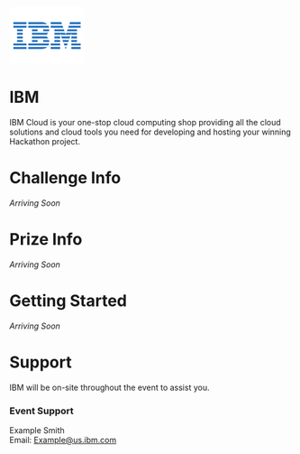 <img src="./logos/IBM.png" height="100"/>   

# IBM
<!-- What does your company do? What makes you interesting? Why should a team use your tech? Enter text below: -->
IBM Cloud is your one-stop cloud computing shop providing all the cloud solutions and cloud tools you need for developing and hosting your winning Hackathon project.


# Challenge Info
<!-- What are you looking for? How will teams be judged? Enter text below:  -->
_Arriving Soon_

# Prize Info
<!-- What is your sponsor prize? Is it one for each member? Enter text below: -->
_Arriving Soon_

# Getting Started
<!-- How do teams use your tech? Do you have links to resources? Are there directories here that include sample projects? Enter text below: -->
_Arriving Soon_

# Support

IBM will be on-site throughout the event to assist you.

### Event Support
<!-- Add every member of your team here, provide as much detail as possible and use the format below -->
<!-- Leave each <br/> where it is, they are used to make the formatting here nice! -->

Example Smith <br/>
Email: Example@us.ibm.com <br/>


